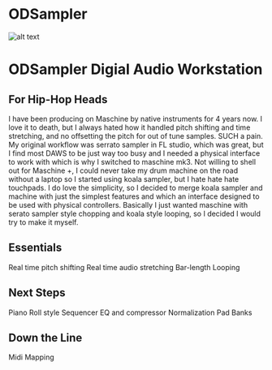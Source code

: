 # ODSampler
![alt text](https://i.imgur.com/Nv8HpsC.gif "ODSAMPLER gif")
# ODSampler Digial Audio Workstation
## For Hip-Hop Heads
I have been producing on Maschine by native instruments for 4 years now. I love it to death, but I always hated how it handled pitch shifting and time stretching, and no offsetting the pitch for out of tune samples. SUCH a pain. My original workflow was serrato sampler in FL studio, which was great, but I find most DAWS to be just way too busy and I needed a physical interface to work with which is why I switched to maschine mk3. Not willing to shell out for Maschine +, I could never take my drum machine on the road without a laptop so I started using koala sampler, but I hate hate hate touchpads. I do love the simplicity, so I decided to merge koala sampler and machine with just the simplest features and which an interface designed to be used with physical controllers. Basically I just wanted maschine with serato sampler style chopping and koala style looping, so I decided I would try to make it myself. 

## Essentials
Real time pitch shifting
Real time audio stretching
Bar-length Looping

## Next Steps
Piano Roll style Sequencer
EQ and compressor 
Normalization
Pad Banks

## Down the Line
Midi Mapping 

